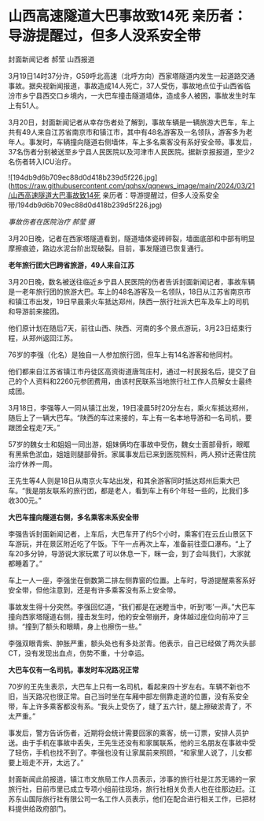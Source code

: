 # 山西高速隧道大巴事故致14死 亲历者：导游提醒过，但多人没系安全带

封面新闻记者 郝莹 山西报道

3月19日14时37分许，G59呼北高速（北呼方向）西家塔隧道内发生一起道路交通事故。据央视新闻报道，事故造成14人死亡，37人受伤，事故地点位于山西省临汾市乡宁县西交口乡境内，一大巴车撞击隧道墙体，造成多人被困，事故发生时车上有51人。

3月20日，封面新闻记者从幸存伤者处了解到，事故车辆是一辆旅游大巴车，车上共有49人来自江苏省南京市和镇江市，其中有48名游客及一名领队，游客多为老年人。事发时，车辆撞向隧道右侧墙体，车上多名乘客没有系好安全带。事发后，37名伤者分别被送至乡宁县人民医院以及河津市人民医院。据新京报报道，至少2名伤者转入ICU治疗。

![194db9d6b709ec88d0d418b239d5f226.jpg](https://raw.githubusercontent.com/qqhsx/qqnews_image/main/2024/03/21/山西高速隧道大巴事故致14死 亲历者：导游提醒过，但多人没系安全带/194db9d6b709ec88d0d418b239d5f226.jpg)

_事故伤者在医院治疗 郝莹 摄_

3月20日晚，记者在西家塔隧道看到，隧道墙体瓷砖碎裂，墙面底部和中部有明显摩擦痕迹，路边水泥台阶出现破裂。目前，事发隧道已恢复通行。

**老年旅行团大巴跨省旅游，49人来自江苏**

3月20日晚，数名被送往临近乡宁县人民医院的伤者告诉封面新闻记者，事故车辆是一老年旅行团的旅游大巴。车上的48名游客及一名领队，18日从江苏省南京市和镇江市出发，19日早晨乘火车抵达郑州，陕西一旅行社派大巴车及车上的司机和导游前来接团。

他们原计划在随后7天，前往山西、陕西、河南的多个景点游玩，3月23日结束行程，从郑州返回江苏。

76岁的李强（化名）是独自一人参加旅行团，但车上有14名游客和他同村。

他们都来自江苏省镇江市丹徒区高资街道唐驾庄村，通过一村民报名后，提交了自己的个人资料和2260元参团费用，由该村民联系当地旅行社工作人员解女士最终成团。

3月18日，李强等人一同从镇江出发，19日凌晨5时20分左右，乘火车抵达郑州，随后上了一辆大巴车。“陕西的车过来接的，车上有一名本地导游和一名司机，要跟团全程走7天。”

57岁的魏女士和姐姐一同出游，姐妹俩均在事故中受伤，魏女士面部骨折，眼眶有黑紫色淤血，姐姐则腿部骨折。家属事发后已来到医院照料，两人预计还需住院治疗休养一周。

王先生等4人则是18日从南京火车站出发，和其余游客同时抵达郑州后乘大巴车。“我是朋友联系的旅行团，都是老人，看到车上有6个年轻一些的，比我们多收300元。”

**大巴车撞向隧道右侧，多名乘客未系安全带**

李强告诉封面新闻记者，上车后，大巴车开了约5个小时，乘客们在云丘山景区下车游玩，并在景区附近吃了午饭。下午一点再次上车，准备前往壶口瀑布。“上了车20多分钟，导游说大家玩累了可以休息一下，眯一会，到了会叫我们，大家就都睡着了。”

车上一人一座，李强坐在倒数第二排左侧靠窗的位置。上车时，导游提醒乘客系好安全带，但他注意到，还是有许多乘客没有系上安全带。

事故发生得十分突然。李强回忆道，“我们都是在迷瞪当中，听到‘嘭’一声。”大巴车撞向西家塔隧道右侧，撞击发生时，他的安全带崩开，身体越过座位向前冲了三排。“撞到了额头和眼睛，身上也擦伤一些。”

李强双眼青紫、肿胀严重，额头处也有多处淤青。他表示，自己已经做了两次头部CT，没有发现出血点，伤势不重，十分幸运。

**大巴车仅有一名司机，事发时车况路况正常**

70岁的王先生表示，大巴车上只有一名司机，看起来四十岁左右。车辆不新也不旧，当天路况也很正常。自己当时坐在车厢中部左侧靠走道的位置，没有系安全带，车上许多乘客都没有系。“我头上受伤了，缝了五六针，腿上擦破淤青了，不太严重。”

事发后，警方告诉伤者，近期将会统计需要回家的乘客，统一订票，安排人员护送。由于手机在事故中丢失，王先生还没有和家属联系，他的三名朋友在事故中受了轻伤，手机也找不到了。李强也没有让家属前来照顾，“和家里人说了，儿女都要上班走不开，太远了。”

封面新闻此前报道，镇江市文旅局工作人员表示，涉事的旅行社是江苏无锡的一家旅行社，目前市里已成立专项小组前往现场，旅行社相关负责人也在往那边赶。江苏东山国际旅行社有限公司一名工作人员表示，他们在配合进行相关工作，已把材料提供给政府部门。


